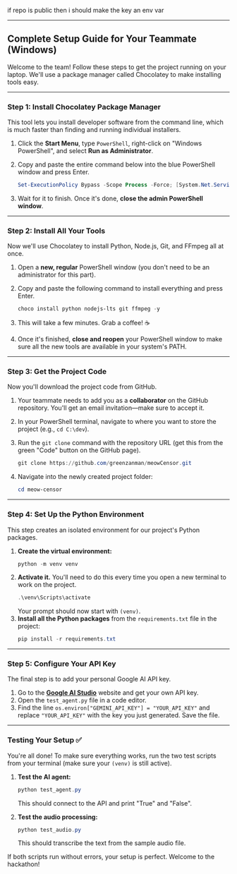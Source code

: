 if repo is public then i should make the key an env var


-----

## Complete Setup Guide for Your Teammate (Windows)

Welcome to the team\! Follow these steps to get the project running on your laptop. We'll use a package manager called Chocolatey to make installing tools easy.

-----

### Step 1: Install Chocolatey Package Manager

This tool lets you install developer software from the command line, which is much faster than finding and running individual installers.

1.  Click the **Start Menu**, type `PowerShell`, right-click on "Windows PowerShell", and select **Run as Administrator**.

2.  Copy and paste the entire command below into the blue PowerShell window and press Enter.

    ```powershell
    Set-ExecutionPolicy Bypass -Scope Process -Force; [System.Net.ServicePointManager]::SecurityProtocol = [System.Net.ServicePointManager]::SecurityProtocol -bor 3072; iex ((New-Object System.Net.WebClient).DownloadString('https://community.chocolatey.org/install.ps1'))
    ```

3.  Wait for it to finish. Once it's done, **close the admin PowerShell window**.

-----

### Step 2: Install All Your Tools

Now we'll use Chocolatey to install Python, Node.js, Git, and FFmpeg all at once.

1.  Open a **new, regular** PowerShell window (you don't need to be an administrator for this part).

2.  Copy and paste the following command to install everything and press Enter.

    ```powershell
    choco install python nodejs-lts git ffmpeg -y
    ```

3.  This will take a few minutes. Grab a coffee\! ☕

4.  Once it's finished, **close and reopen** your PowerShell window to make sure all the new tools are available in your system's PATH.

-----

### Step 3: Get the Project Code

Now you'll download the project code from GitHub.

1.  Your teammate needs to add you as a **collaborator** on the GitHub repository. You'll get an email invitation—make sure to accept it.

2.  In your PowerShell terminal, navigate to where you want to store the project (e.g., `cd C:\dev`).

3.  Run the `git clone` command with the repository URL (get this from the green "Code" button on the GitHub page).

    ```powershell
    git clone https://github.com/greenzanman/meowCensor.git
    ```

4.  Navigate into the newly created project folder:

    ```powershell
    cd meow-censor
    ```

-----

### Step 4: Set Up the Python Environment

This step creates an isolated environment for our project's Python packages.

1.  **Create the virtual environment:**
    ```powershell
    python -m venv venv
    ```
2.  **Activate it.** You'll need to do this every time you open a new terminal to work on the project.
    ```powershell
    .\venv\Scripts\activate
    ```
    Your prompt should now start with `(venv)`.
3.  **Install all the Python packages** from the `requirements.txt` file in the project:
    ```powershell
    pip install -r requirements.txt
    ```

-----

### Step 5: Configure Your API Key

The final step is to add your personal Google AI API key.

1.  Go to the **[Google AI Studio](https://aistudio.google.com/)** website and get your own API key.
2.  Open the `test_agent.py` file in a code editor.
3.  Find the line `os.environ["GEMINI_API_KEY"] = "YOUR_API_KEY"` and replace `"YOUR_API_KEY"` with the key you just generated. Save the file.

-----

### Testing Your Setup ✅

You're all done\! To make sure everything works, run the two test scripts from your terminal (make sure your `(venv)` is still active).

1.  **Test the AI agent:**

    ```powershell
    python test_agent.py
    ```

    This should connect to the API and print "True" and "False".

2.  **Test the audio processing:**

    ```powershell
    python test_audio.py
    ```

    This should transcribe the text from the sample audio file.

If both scripts run without errors, your setup is perfect. Welcome to the hackathon\!